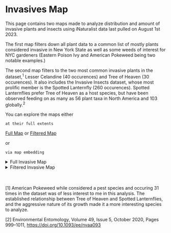 <h1>Invasives Map</h1>

This page contains two maps made to analyze distribution and amount of invasive plants and insects using iNaturalist data last pulled on August 1st 2023.

The first map filters down all plant data to a common list of mostly plants considered invasive in New York State as well as some weeds of interest for NYC gardeners (Eastern Poison Ivy and American Pokeweed being two notable examples.)

The second map filters to the two most common invasive plants in the dataset,<sup>1</sup> Lesser Celandine (40 occurences) and Tree of Heaven (30 occurences). It also includes the Invasive Insects dataset, whose most prolific member is the Spotted Lanternfly (260 occurences). Spotted Lanternflies prefer Tree of Heaven as a host species, but have been observed feeding on as many as 56 plant taxa in North America and 103 globally.<sup>2</sup>

You can explore the maps either

    at their full extents 
<a href="https://oriondonahue.github.io/maps/InvasiveMap1">Full Map</a>
    or  <a href="https://oriondonahue.github.io/maps/InvasiveMap2">Filtered Map</a>

or

    via map embedding

<details>
<summary>Full Invasive Map</summary>
<br>
<iframe src="InvasiveMap1.html" height="700" width="700"></iframe> 
</details>

<details>
<summary>Filtered Invasive Map</summary>
<br>
<iframe src="InvasiveMap2.html" height="700" width="700"></iframe> 
</details>

<br>
<br>



[1] American Pokeweed while considered a pest species and occuring 31 times in the dataset was of less interest to me in this analysis. The established relationship between Tree of Heaven and Spotted Lanternflies, and the aggressive nature of its growth made it a more interesting species to analyze.



[2]  Environmental Entomology, Volume 49, Issue 5, October 2020, Pages 999–1011, https://doi.org/10.1093/ee/nvaa093

